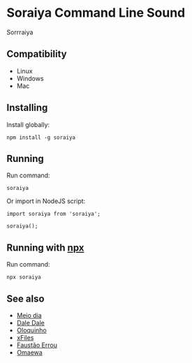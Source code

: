 # Soraiya Command Line Sound

Sorrraiya

## Compatibility

- Linux
- Windows
- Mac

## Installing
Install globally:

    npm install -g soraiya

## Running
Run command:

    soraiya

Or import in NodeJS script:

    import soraiya from 'soraiya';

    soraiya();
    
## Running with [npx](https://www.npmjs.com/package/npx)
Run command:

    npx soraiya

## See also

 - [Meio dia](https://github.com/douglasjunior/meiodia)
 - [Dale Dale](https://github.com/anabastos/daledale)
 - [Oloquinho](https://github.com/oloquinho/oloquinho)
 - [xFiles](https://github.com/BrOrlandi/xfiles/)
 - [Faustão Errou](https://github.com/BrOrlandi/faustao-errou/)
 - [Omaewa](https://github.com/BrOrlandi/omaewa/)
